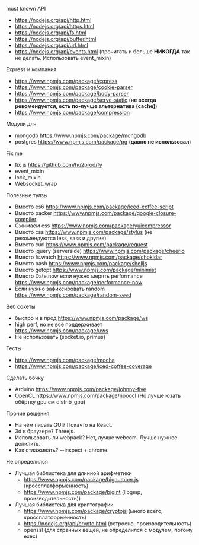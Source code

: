 must known API

 * https://nodejs.org/api/http.html
 * https://nodejs.org/api/https.html
 * https://nodejs.org/api/fs.html
 * https://nodejs.org/api/buffer.html
 * https://nodejs.org/api/url.html
 * https://nodejs.org/api/events.html (прочитать и больше **НИКОГДА** так не делать. Использовать event_mixin)
 
Express и компания

 * https://www.npmjs.com/package/express
 * https://www.npmjs.com/package/cookie-parser
 * https://www.npmjs.com/package/body-parser
 * https://www.npmjs.com/package/serve-static (**не всегда рекомендуется, есть по-лучше альтернатива (cache)**)
 * https://www.npmjs.com/package/compression

Модули для
 * mongodb https://www.npmjs.com/package/mongodb
 * postgres https://www.npmjs.com/package/pg (**давно не использовал**)

Fix me

 * fix js https://github.com/hu2prod/fy
 * event_mixin
 * lock_mixin
 * Websocket_wrap

Полезные тулзы

 * Вместо es6    https://www.npmjs.com/package/iced-coffee-script
 * Вместо packer https://www.npmjs.com/package/google-closure-compiler
 * Сжимаем css   https://www.npmjs.com/package/yuicompressor
 * Вместо css    https://www.npmjs.com/package/stylus (не рекомендуются less, sass и другие)
 * Вместо curl   https://www.npmjs.com/package/request
 * Вместо jquery (serverside) https://www.npmjs.com/package/cheerio
 * Вместо fs.watch https://www.npmjs.com/package/chokidar
 * Вместо bash   https://www.npmjs.com/package/shelljs
 * Вместо getopt https://www.npmjs.com/package/minimist
 * Вместо Date.now если нужно мерять performance https://www.npmjs.com/package/performance-now
 * Если нужно зафиксировать random https://www.npmjs.com/package/random-seed

Веб сокеты

 * быстро и в прод https://www.npmjs.com/package/ws
 * high perf, но не всё поддерживает https://www.npmjs.com/package/uws
 * Не использовать (socket.io, primus)

Тесты

 * https://www.npmjs.com/package/mocha
 * https://www.npmjs.com/package/iced-coffee-coverage

Сделать бочку

 * Arduino https://www.npmjs.com/package/johnny-five
 * OpenCL https://www.npmjs.com/package/nooocl (Но лучше юзать обёртку gpu см distrib_gpu)

Прочие решения

 * На чём писать GUI? Покачто на React.
 * 3d в браузере? Threejs.
 * Использовать ли webpack? Нет, лучше webcom. Лучше нужное допилить.
 * Как отлаживать? --inspect + chrome.

Не определился

 * Лучшая библиотека для длинной арифметики
   * https://www.npmjs.com/package/bignumber.js (кроссплатформенность)
   * https://www.npmjs.com/package/bigint (libgmp, производительность))
 * Лучшая библиотека для криптографии
   * https://www.npmjs.com/package/cryptojs (много всего, кроссплатформенность)
   * https://nodejs.org/api/crypto.html (встроено, производительность)
   * openssl (для странных вещей, не определился с модулем, потому exec)

